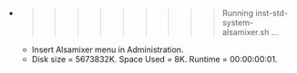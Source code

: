 * >>>>>>>>> Running inst-std-system-alsamixer.sh ...
  * Insert Alsamixer menu in Administration.
  * Disk size = 5673832K. Space Used = 8K. Runtime = 00:00:00:01.
